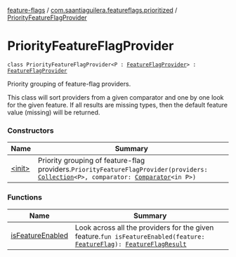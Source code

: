 [feature-flags](../../index.md) / [com.saantiaguilera.featureflags.prioritized](../index.md) / [PriorityFeatureFlagProvider](./index.md)

# PriorityFeatureFlagProvider

`class PriorityFeatureFlagProvider<P : `[`FeatureFlagProvider`](../../com.saantiaguilera.featureflags/-feature-flag-provider/index.md)`> : `[`FeatureFlagProvider`](../../com.saantiaguilera.featureflags/-feature-flag-provider/index.md)

Priority grouping of feature-flag providers.

This class will sort providers from a given comparator and one by one look for the given feature.
If all results are missing types, then the default feature value (missing) will be returned.

### Constructors

| Name | Summary |
|---|---|
| [&lt;init&gt;](-init-.md) | Priority grouping of feature-flag providers.`PriorityFeatureFlagProvider(providers: `[`Collection`](https://kotlinlang.org/api/latest/jvm/stdlib/kotlin.collections/-collection/index.html)`<P>, comparator: `[`Comparator`](https://kotlinlang.org/api/latest/jvm/stdlib/kotlin/-comparator/index.html)`<in P>)` |

### Functions

| Name | Summary |
|---|---|
| [isFeatureEnabled](is-feature-enabled.md) | Look across all the providers for the given feature.`fun isFeatureEnabled(feature: `[`FeatureFlag`](../../com.saantiaguilera.featureflags/-feature-flag/index.md)`): `[`FeatureFlagResult`](../../com.saantiaguilera.featureflags/-feature-flag-result/index.md) |
